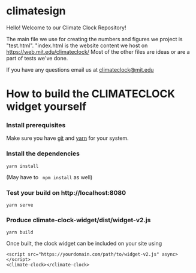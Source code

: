 # climatesign
Hello! Welcome to our Climate Clock Repository!

The main file we use for creating the numbers and figures we project is "test.html". "index.html is the website content we host on https://web.mit.edu/climateclock/ 
Most of the other files are ideas or are a part of tests we've done.

If you have any questions email us at climateclock@mit.edu

# How to build the CLIMATECLOCK widget yourself

### Install prerequisites
Make sure you have [git](https://git-scm.com/downloads) and [yarn](https://yarnpkg.com/en/docs/install) for your system.

### Install the dependencies 
```
yarn install
```
(May have to ``` npm install``` as well)

### Test your build on http://localhost:8080
```
yarn serve
```

### Produce climate-clock-widget/dist/widget-v2.js
```
yarn build
```

Once built, the clock widget can be included on your site using 

```  
<script src="https://yourdomain.com/path/to/widget-v2.js" async></script>
<climate-clock></climate-clock>
```  
